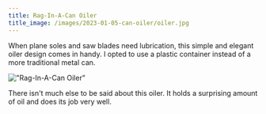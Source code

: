 ```yaml
---
title: Rag-In-A-Can Oiler
title_image: /images/2023-01-05-can-oiler/oiler.jpg
---
```


When plane soles and saw blades need lubrication, this simple and elegant oiler design comes in handy. I opted to use a plastic container instead of a more traditional metal can.

<!--more-->

!["Rag-In-A-Can Oiler"](/images/2023-01-05-can-oiler/oiler.jpg)

There isn't much else to be said about this oiler. It holds a surprising amount of oil and does its job very well.
